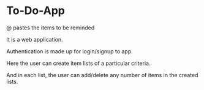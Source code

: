 # To-Do-App
@ pastes the items to be reminded

It is a web application.

Authentication is made up for login/signup to app.

Here the user can create item lists of a particular criteria.

And in each list, the user can add/delete any number of items in the created lists.
